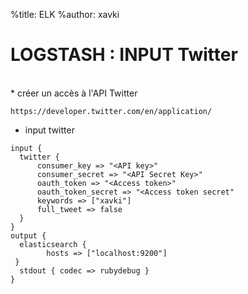 %title: ELK
%author: xavki


# LOGSTASH : INPUT Twitter


<br>
* créer un accès à l'API Twitter

```
https://developer.twitter.com/en/application/
```

* input twitter


```
input {
  twitter {
      consumer_key => "<API key>"
      consumer_secret => "<API Secret Key>"
      oauth_token => "<Access token>"
      oauth_token_secret => "<Access token secret"
      keywords => ["xavki"]
      full_tweet => false
  }
}
output {
  elasticsearch {
        hosts => ["localhost:9200"]
 }
  stdout { codec => rubydebug }
}
```

